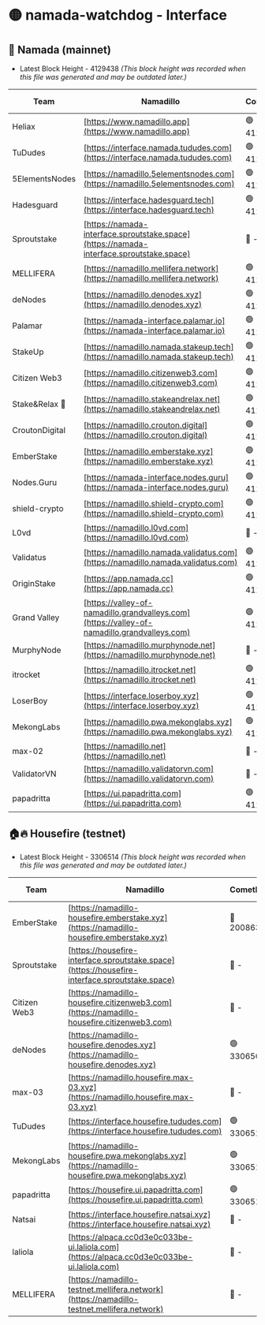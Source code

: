 # 🟡 namada-watchdog - Interface

## 🚀 Namada (mainnet)
- Latest Block Height - 4129438 *(This block height was recorded when this file was generated and may be outdated later.)*

| Team | Namadillo | CometBFT | Indexer | MASP Indexer |
|-|-|-|-|-|
| Heliax | [https://www.namadillo.app](https://www.namadillo.app) | 🟢 4129415 | 🟢 4129415 | 🔴 4129017 |
| TuDudes | [https://interface.namada.tududes.com](https://interface.namada.tududes.com) | 🟢 4129415 | 🟢 4129415 | 🔴 4129017 |
| 5ElementsNodes | [https://namadillo.5elementsnodes.com](https://namadillo.5elementsnodes.com) | 🟢 4129416 | 🟢 4129415 | 🔴 4129017 |
| Hadesguard | [https://interface.hadesguard.tech](https://interface.hadesguard.tech) | 🟢 4129416 | 🟢 4129416 | 🔴 4129017 |
| Sproutstake | [https://namada-interface.sproutstake.space](https://namada-interface.sproutstake.space) | 🔴 - | 🔴 3738134 | 🔴 - |
| MELLIFERA | [https://namadillo.mellifera.network](https://namadillo.mellifera.network) | 🟢 4129420 | 🟢 4129420 | 🔴 3765769 |
| deNodes | [https://namadillo.denodes.xyz](https://namadillo.denodes.xyz) | 🟢 4129420 | 🟢 4129420 | 🔴 4129017 |
| Palamar | [https://namada-interface.palamar.io](https://namada-interface.palamar.io) | 🟢 4129421 | 🟢 4129421 | 🔴 4129017 |
| StakeUp | [https://namadillo.namada.stakeup.tech](https://namadillo.namada.stakeup.tech) | 🟢 4129422 | 🟢 4129422 | 🔴 4129017 |
| Citizen Web3 | [https://namadillo.citizenweb3.com](https://namadillo.citizenweb3.com) | 🟢 4129422 | 🟢 4129422 | 🔴 4129017 |
| Stake&Relax 🦥 | [https://namadillo.stakeandrelax.net](https://namadillo.stakeandrelax.net) | 🟢 4129423 | 🟢 4129423 | 🔴 3765769 |
| CroutonDigital | [https://namadillo.crouton.digital](https://namadillo.crouton.digital) | 🟢 4129423 | 🟢 4129423 | 🔴 4129017 |
| EmberStake | [https://namadillo.emberstake.xyz](https://namadillo.emberstake.xyz) | 🟢 4129424 | 🟢 4129424 | 🔴 4129017 |
| Nodes.Guru | [https://namada-interface.nodes.guru](https://namada-interface.nodes.guru) | 🟢 4129424 | 🟢 4129424 | 🔴 4129017 |
| shield-crypto | [https://namadillo.shield-crypto.com](https://namadillo.shield-crypto.com) | 🟢 4129425 | 🔴 4127407 | 🔴 4129017 |
| L0vd | [https://namadillo.l0vd.com](https://namadillo.l0vd.com) | 🔴 - | 🔴 - | 🔴 - |
| Validatus | [https://namadillo.namada.validatus.com](https://namadillo.namada.validatus.com) | 🟢 4129428 | 🟢 4129428 | 🔴 3819812 |
| OriginStake | [https://app.namada.cc](https://app.namada.cc) | 🟢 4129428 | 🟢 4129428 | 🔴 4129017 |
| Grand Valley | [https://valley-of-namadillo.grandvalleys.com](https://valley-of-namadillo.grandvalleys.com) | 🟢 4129428 | 🟢 4129428 | 🔴 4129017 |
| MurphyNode | [https://namadillo.murphynode.net](https://namadillo.murphynode.net) | 🔴 - | 🔴 - | 🔴 - |
| itrocket | [https://namadillo.itrocket.net](https://namadillo.itrocket.net) | 🟢 4129431 | 🟢 4129431 | 🟢 4129429 |
| LoserBoy | [https://interface.loserboy.xyz](https://interface.loserboy.xyz) | 🟢 4129431 | 🟢 4129431 | 🟢 4129429 |
| MekongLabs | [https://namadillo.pwa.mekonglabs.xyz](https://namadillo.pwa.mekonglabs.xyz) | 🟢 4129432 | 🟢 4129431 | 🟢 4129429 |
| max-02 | [https://namadillo.net](https://namadillo.net) | 🔴 - | 🔴 - | 🔴 - |
| ValidatorVN | [https://namadillo.validatorvn.com](https://namadillo.validatorvn.com) | 🔴 - | 🔴 - | 🔴 - |
| papadritta | [https://ui.papadritta.com](https://ui.papadritta.com) | 🟢 4129438 | 🟢 4129438 | 🟢 4129429 |

## 🏠🔥 Housefire (testnet)
- Latest Block Height - 3306514 *(This block height was recorded when this file was generated and may be outdated later.)*

| Team | Namadillo | CometBFT | Indexer | MASP Indexer |
|-|-|-|-|-|
| EmberStake | [https://namadillo-housefire.emberstake.xyz](https://namadillo-housefire.emberstake.xyz) | 🔴 2008636 | 🔴 - | 🔴 - |
| Sproutstake | [https://housefire-interface.sproutstake.space](https://housefire-interface.sproutstake.space) | 🔴 - | 🔴 - | 🔴 - |
| Citizen Web3 | [https://namadillo-housefire.citizenweb3.com](https://namadillo-housefire.citizenweb3.com) | 🔴 - | 🔴 - | 🔴 - |
| deNodes | [https://namadillo-housefire.denodes.xyz](https://namadillo-housefire.denodes.xyz) | 🟢 3306505 | 🟢 3306505 | 🔴 3289907 |
| max-03 | [https://namadillo.housefire.max-03.xyz](https://namadillo.housefire.max-03.xyz) | 🔴 - | 🔴 - | 🔴 - |
| TuDudes | [https://interface.housefire.tududes.com](https://interface.housefire.tududes.com) | 🟢 3306514 | 🟢 3306513 | 🔴 3289907 |
| MekongLabs | [https://namadillo-housefire.pwa.mekonglabs.xyz](https://namadillo-housefire.pwa.mekonglabs.xyz) | 🟢 3306514 | 🟢 3306514 | 🔴 3289907 |
| papadritta | [https://housefire.ui.papadritta.com](https://housefire.ui.papadritta.com) | 🟢 3306514 | 🟢 3306514 | 🔴 - |
| Natsai | [https://interface.housefire.natsai.xyz](https://interface.housefire.natsai.xyz) | 🔴 - | 🔴 - | 🔴 - |
| laliola | [https://alpaca.cc0d3e0c033be-ui.laliola.com](https://alpaca.cc0d3e0c033be-ui.laliola.com) | 🔴 - | 🔴 - | 🔴 - |
| MELLIFERA | [https://namadillo-testnet.mellifera.network](https://namadillo-testnet.mellifera.network) | 🔴 - | 🔴 2778001 | 🔴 2607259 |

